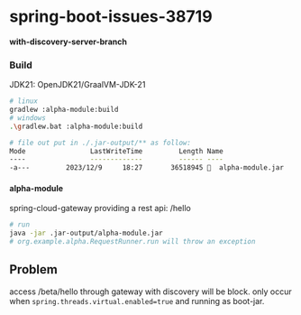 # spring-boot-issues-38719

**with-discovery-server-branch**

### Build
JDK21: OpenJDK21/GraalVM-JDK-21

```bash
# linux
gradlew :alpha-module:build
# windows
.\gradlew.bat :alpha-module:build

# file out put in ./.jar-output/** as follow:
Mode                LastWriteTime         Length Name
----                -------------         ------ ----
-a---         2023/12/9     18:27       36518945   alpha-module.jar
```

#### alpha-module
spring-cloud-gateway
providing a rest api: /hello
```bash
# run
java -jar .jar-output/alpha-module.jar
# org.example.alpha.RequestRunner.run will throw an exception
```

## Problem
access /beta/hello through gateway with discovery will be block.
only occur when `spring.threads.virtual.enabled=true` and running as boot-jar.
